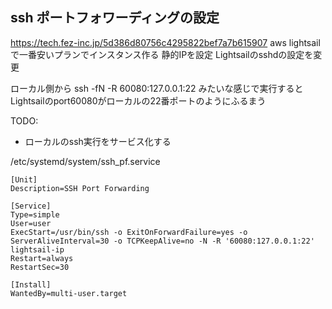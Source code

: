 ## ssh ポートフォワーディングの設定
https://tech.fez-inc.jp/5d386d80756c4295822bef7a7b615907
aws lightsailで一番安いプランでインスタンス作る
静的IPを設定
Lightsailのsshdの設定を変更

ローカル側から
ssh -fN <SVR> -R 60080:127.0.0.1:22
みたいな感じで実行すると
Lightsailのport60080がローカルの22番ポートのようにふるまう

TODO:
- ローカルのssh実行をサービス化する

/etc/systemd/system/ssh_pf.service
```
[Unit]
Description=SSH Port Forwarding

[Service]
Type=simple
User=user
ExecStart=/usr/bin/ssh -o ExitOnForwardFailure=yes -o ServerAliveInterval=30 -o TCPKeepAlive=no -N -R '60080:127.0.0.1:22' lightsail-ip
Restart=always
RestartSec=30

[Install]
WantedBy=multi-user.target
```
